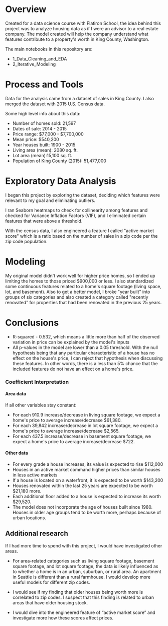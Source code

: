 # Overview

Created for a data science course with Flatiron School, the idea behind this project was to analyze housing data as if I were an advisor to a real estate company. The model created will help the company understand what features contribute to a property's worth in King County, Washington.



The main notebooks in this repository are:

- 1_Data_Cleaning_and_EDA
- 2_Iterative_Modeling



# Process and Tools

Data for the analysis came from a dataset of sales in King County. I also merged the dataset with 2015 U.S. Census data.

Some high level info about this data: 

- Number of homes sold: 21,597
- Dates of sale: 2014 - 2015
- Price range: $77,000 - $7,700,000
- Mean price: $540,200
- Year houses built: 1900 - 2015
- Living area (mean): 2080 sq. ft.
- Lot area (mean):15,100 sq. ft.
- Population of King County (2015): 51,477,000



# Exploratory Data Analysis

I began this project by exploring the dataset, deciding which features were relevant to my goal and eliminating outliers. 

I ran Seaborn heatmaps to check for collinearity among features and checked for Variance Inflation Factors (VIF), and I eliminated certain features that were above a threshold.

With the census data, I also engineered a feature I called "active market score" which is a ratio based on the number of sales in a zip code per the zip code population.  

# Modeling

My original model didn't work well for higher price homes, so I ended up limiting the homes to those priced $900,000 or less. I also standardized some continuous features related to a home's square footage (living space, lot, and basement). Also to get a better model, I broke "year built" into groups of six categories and also created a category called "recently renovated" for properties that had been renovated in the previous 25 years. 



# Conclusions

- R-squared - 0.532, which means a little more than half of the observed variation in price can be explained by the model's inputs
- All p-values in the model are lower than a 0.05 threshold. With the null hypothesis being that any particular characteristic of a house has no effect on the house's price, I can reject that hypothesis when discussing these features. In other words, there is a less than 5% chance that the included features do not have an effect on a home's price. 

### Coefficient Interpretation

#### Area data

If all other variables stay constant:

- For each 910.9 increase/decrease in living square footage, we expect a home's price to average increase/decrease $61,380.
- For each 39,842 increase/decrease in lot square footage, we expect a home's price to average increase/decrease $2,565.
- For each 437.5 increase/decrease in basement square footage, we expect a home's price to average increase/decrease $722.

#### Other data

- For every grade a house increases, its value is expected to rise $112,000 
- Houses in an active market command higher prices than similar houses in less active markets
- If a house is located on a waterfront, it is expected to be worth $143,200
- Houses renovated within the last 25 years are expected to be worth $21,180 more.
- Each additional floor added to a house is expected to increase its worth $29,520.
- The model does not incorporate the age of houses built since 1980. Houses in older age groups tend to be worth more, perhaps because of urban locations. 



## Additional research 

If I had more time to spend with this project, I would have investigated other areas. 

- For area-related categories such as living square footage, basement square footage, and lot square footage, the data is likely influenced as to whether a home is in an urban, suburban, or rural area. An apartment in Seattle is different than a rural farmhouse. I would develop more useful models for different zip codes.

- I would see if my finding that older houses being worth more is correlated to zip codes. I suspect that this finding is related to urban areas that have older housing stock.
- I would dive into the engineered feature of “active market score” and investigate more how these scores affect prices.



 